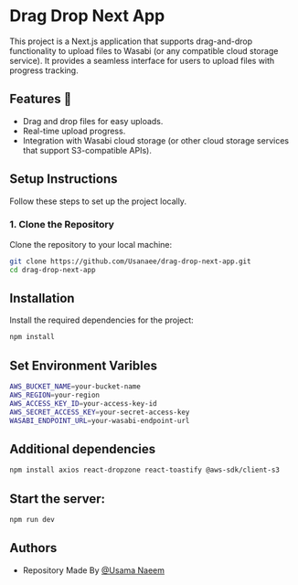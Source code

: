 # Drag Drop Next App

This project is a Next.js application that supports drag-and-drop functionality to upload files to Wasabi (or any compatible cloud storage service). It provides a seamless interface for users to upload files with progress tracking.

## Features 🥇

- Drag and drop files for easy uploads.
- Real-time upload progress.
- Integration with Wasabi cloud storage (or other cloud storage services that support S3-compatible APIs).

## Setup Instructions

Follow these steps to set up the project locally.

### 1. Clone the Repository

Clone the repository to your local machine:

```bash
git clone https://github.com/Usanaee/drag-drop-next-app.git
cd drag-drop-next-app
```

## Installation

Install the required dependencies for the project:

```bash
npm install
```
    
##  Set Environment Varibles

```bash
AWS_BUCKET_NAME=your-bucket-name
AWS_REGION=your-region
AWS_ACCESS_KEY_ID=your-access-key-id
AWS_SECRET_ACCESS_KEY=your-secret-access-key
WASABI_ENDPOINT_URL=your-wasabi-endpoint-url
```




## Additional dependencies

```bash
npm install axios react-dropzone react-toastify @aws-sdk/client-s3

```


## Start the server:

```bash
npm run dev

```


## Authors

- Repository Made By [@Usama Naeem](https://github.com/Usanaee)

